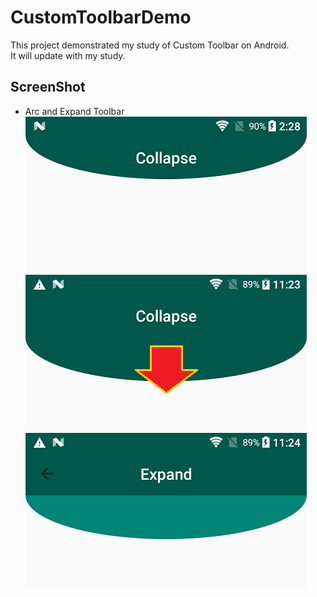 # CustomToolbarDemo
This project demonstrated my study of Custom Toolbar on Android.  
It will update with my study.
## ScreenShot
- Arc and Expand Toolbar  
![screenshot_01](https://github.com/chenmingtw/CustomToolbarDemo/blob/master/README/screenshot_01.png "Collapse")
![screenshot_02](https://github.com/chenmingtw/CustomToolbarDemo/blob/master/README/screenshot_02.png "Expanding")
![screenshot_03](https://github.com/chenmingtw/CustomToolbarDemo/blob/master/README/screenshot_03.png "Expanded")
